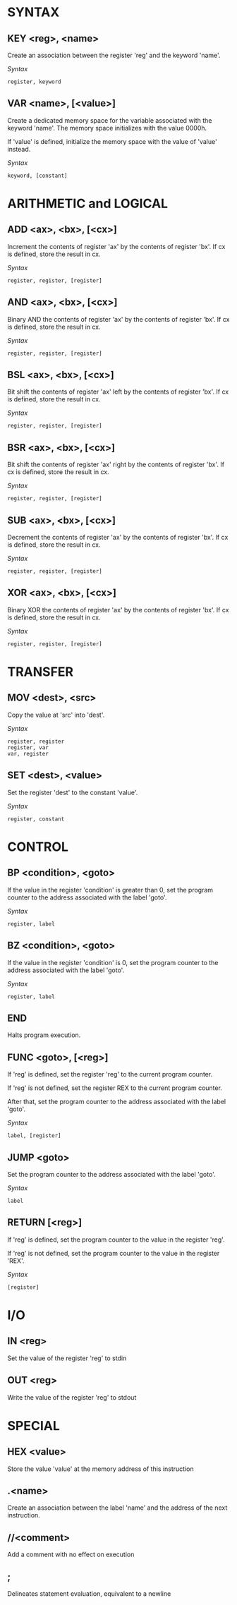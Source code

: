 # SYNTAX

## KEY \<reg>, \<name>

Create an association between the register 'reg' and the keyword 'name'.

*Syntax*

    register, keyword

## VAR \<name>, [\<value>]

Create a dedicated memory space for the variable associated with the
keyword 'name'. The memory space initializes with the value 0000h.

If 'value' is defined, initialize the memory space with the value of
'value' instead.

*Syntax*

    keyword, [constant]

# ARITHMETIC and LOGICAL

## ADD \<ax>, \<bx>, [\<cx>]

Increment the contents of register 'ax' by the contents of register 'bx'.
If cx is defined, store the result in cx.

*Syntax*

    register, register, [register]

## AND \<ax>, \<bx>, [\<cx>]

Binary AND the contents of register 'ax' by the contents of register 'bx'.
If cx is defined, store the result in cx.

*Syntax*

    register, register, [register]

## BSL \<ax>, \<bx>, [\<cx>]

Bit shift the contents of register 'ax' left by the contents of register
'bx'. If cx is defined, store the result in cx.

*Syntax*

    register, register, [register]

## BSR \<ax>, \<bx>, [\<cx>]

Bit shift the contents of register 'ax' right by the contents of register 'bx'.
If cx is defined, store the result in cx.

*Syntax*

    register, register, [register]


## SUB \<ax>, \<bx>, [\<cx>]

Decrement the contents of register 'ax' by the contents of register 'bx'.
If cx is defined, store the result in cx.

*Syntax*

    register, register, [register]

## XOR \<ax>, \<bx>, [\<cx>]

Binary XOR the contents of register 'ax' by the contents of register 'bx'.
If cx is defined, store the result in cx.

*Syntax*

    register, register, [register]

# TRANSFER

## MOV \<dest>, \<src>

Copy the value at 'src' into 'dest'.

*Syntax*

    register, register
    register, var
    var, register

## SET \<dest>, \<value>

Set the register 'dest' to the constant 'value'.

*Syntax*

    register, constant

# CONTROL

## BP \<condition>, \<goto>

If the value in the register 'condition' is greater than 0, set the
program counter to the address associated with the label 'goto'.

*Syntax*

    register, label

## BZ \<condition>, \<goto>

If the value in the register 'condition' is 0, set the program counter to
the address associated with the label 'goto'.

*Syntax*

    register, label

## END

Halts program execution.

## FUNC \<goto>, [\<reg>]

If 'reg' is defined, set the register 'reg' to the current program counter.

If 'reg' is not defined, set the register REX to the current program
counter.

After that, set the program counter to the address associated with the
label 'goto'.

*Syntax*

    label, [register]

## JUMP \<goto>

Set the program counter to the address associated with the label 'goto'.

*Syntax*

    label

## RETURN [\<reg>]

If 'reg' is defined, set the program counter to the value in the register
'reg'.

If 'reg' is not defined, set the program counter to the value in the
register 'REX'.

*Syntax*

    [register]

# I/O

## IN \<reg>

Set the value of the register 'reg' to stdin

## OUT \<reg>

Write the value of the register 'reg' to stdout

# SPECIAL

## HEX \<value>

Store the value 'value' at the memory address of this instruction

## .\<name>

Create an association between the label 'name' and the address of the next
instruction.

## //\<comment>

Add a comment with no effect on execution

## ;

Delineates statement evaluation, equivalent to a newline
